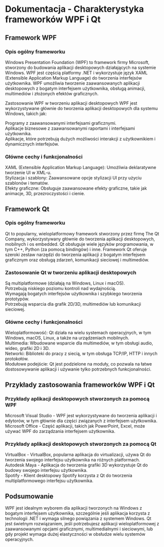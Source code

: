 # Dokumentacja - Charakterystyka frameworków WPF i Qt
## Framework WPF
### Opis ogólny frameworku
Windows Presentation Foundation (WPF) to framework firmy Microsoft, stworzony do budowania aplikacji desktopowych działających na systemie Windows. WPF jest częścią platformy .NET i wykorzystuje język XAML (Extensible Application Markup Language) do tworzenia interfejsów użytkownika. WPF umożliwia tworzenie zaawansowanych aplikacji desktopowych z bogatym interfejsem użytkownika, obsługą animacji, multimediów i złożonych efektów graficznych.

Zastosowanie WPF w tworzeniu aplikacji desktopowych
WPF jest wykorzystywane głównie do tworzenia aplikacji desktopowych dla systemu Windows, takich jak:

Programy z zaawansowanymi interfejsami graficznymi.<br>
Aplikacje biznesowe z zaawansowanymi raportami i interfejsami użytkownika.<br>
Aplikacje, które potrzebują dużych możliwości interakcji z użytkownikiem i dynamicznych interfejsów.
### Główne cechy i funkcjonalności
XAML (Extensible Application Markup Language): Umożliwia deklaratywne tworzenie UI w XML-u.<br>
Stylizacja i szablony: Zaawansowane opcje stylizacji UI przy użyciu szablonów i tematów.<br>
Efekty graficzne: Obsługuje zaawansowane efekty graficzne, takie jak animacje, 3D, przezroczystości i cienie.
## Framework Qt
### Opis ogólny frameworku
Qt to popularny, wieloplatformowy framework stworzony przez firmę The Qt Company, wykorzystywany głównie do tworzenia aplikacji desktopowych, mobilnych i os embedded. Qt obsługuje wiele języków programowania, w tym C++, Python (za pomocą bindingów) i inne. Framework Qt oferuje szeroki zestaw narzędzi do tworzenia aplikacji z bogatym interfejsem graficznym oraz obsługą zdarzeń, komunikacji sieciowej i multimediów.

### Zastosowanie Qt w tworzeniu aplikacji desktopowych

Są multiplatformowe (działają na Windows, Linux i macOS).<br>
Potrzebują niskiego poziomu kontroli nad wydajnością.<br>
Wymagają bogatych interfejsów użytkownika i szybkiego tworzenia prototypów.<br>
Potrzebują wsparcia dla grafik 2D/3D, multimediów lub komunikacji sieciowej.<br>
### Główne cechy i funkcjonalności
Wieloplatformowość: Qt działa na wielu systemach operacyjnych, w tym Windows, macOS, Linux, a także na urządzeniach mobilnych.<br>
Multimedia: Wbudowane wsparcie dla multimediów, w tym obsługi audio, wideo, grafiki 2D i 3D.<br>
Networki: Biblioteki do pracy z siecią, w tym obsługa TCP/IP, HTTP i innych protokołów.<br>
Modułowe podejście: Qt jest podzielone na moduły, co pozwala na łatwe dostosowywanie aplikacji i używanie tylko potrzebnych funkcjonalności.
## Przykłady zastosowania frameworków WPF i Qt
### Przykłady aplikacji desktopowych stworzonych za pomocą WPF
Microsoft Visual Studio - WPF jest wykorzystywane do tworzenia aplikacji i edytorów, w tym głównie dla części związanych z interfejsem użytkownika.<br>
Microsoft Office - Część aplikacji, takich jak PowerPoint, Excel, może używać WPF do zarządzania interfejsem użytkownika.<br>
### Przykłady aplikacji desktopowych stworzonych za pomocą Qt
VirtualBox - VirtualBox, popularna aplikacja do virtualizacji, używa Qt do tworzenia swojego interfejsu użytkownika na różnych platformach.<br>
Autodesk Maya - Aplikacja do tworzenia grafiki 3D wykorzystuje Qt do budowy swojego interfejsu użytkownika.<br>
Spotify - Klient desktopowy Spotify korzysta z Qt do tworzenia multiplatformowego interfejsu użytkownika.<br>

## Podsumowanie
WPF jest idealnym wyborem dla aplikacji tworzonych na Windows z bogatym interfejsem użytkownika, szczególnie jeśli aplikacja korzysta z technologii .NET i wymaga silnego powiązania z systemem Windows.
Qt jest świetnym rozwiązaniem, jeśli potrzebujesz aplikacji wieloplatformowej z zaawansowanymi opcjami graficznymi, multimedialnymi i sieciowymi, lub gdy projekt wymaga dużej elastyczności w obsłudze wielu systemów operacyjnych.
